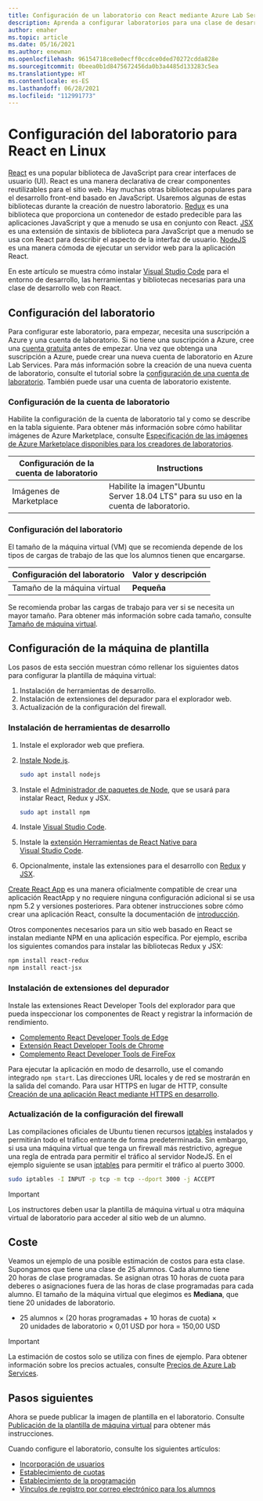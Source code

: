 ```yaml
---
title: Configuración de un laboratorio con React mediante Azure Lab Services
description: Aprenda a configurar laboratorios para una clase de desarrollo con React.
author: emaher
ms.topic: article
ms.date: 05/16/2021
ms.author: enewman
ms.openlocfilehash: 96154718ce8e0ecff0ccdce0ded70272cdda828e
ms.sourcegitcommit: 0beea0b1d8475672456da0b3a4485d133283c5ea
ms.translationtype: HT
ms.contentlocale: es-ES
ms.lasthandoff: 06/28/2021
ms.locfileid: "112991773"
---
```

# <a name="set-up-lab-for-react-on-linux"></a>Configuración del laboratorio para React en Linux

[React](https://reactjs.org/) es una popular biblioteca de JavaScript para crear interfaces de usuario (UI). React es una manera declarativa de crear componentes reutilizables para el sitio web.  Hay muchas otras bibliotecas populares para el desarrollo front-end basado en JavaScript.  Usaremos algunas de estas bibliotecas durante la creación de nuestro laboratorio.  [Redux](https://redux.js.org/) es una biblioteca que proporciona un contenedor de estado predecible para las aplicaciones JavaScript y que a menudo se usa en conjunto con React. [JSX](https://reactjs.org/docs/introducing-jsx.html) es una extensión de sintaxis de biblioteca para JavaScript que a menudo se usa con React para describir el aspecto de la interfaz de usuario.  [NodeJS](https://nodejs.org/) es una manera cómoda de ejecutar un servidor web para la aplicación React.

En este artículo se muestra cómo instalar [Visual Studio Code](https://code.visualstudio.com/) para el entorno de desarrollo, las herramientas y bibliotecas necesarias para una clase de desarrollo web con React.

## <a name="lab-configuration"></a>Configuración del laboratorio

Para configurar este laboratorio, para empezar, necesita una suscripción a Azure y una cuenta de laboratorio. Si no tiene una suscripción a Azure, cree una [cuenta gratuita](https://azure.microsoft.com/free/) antes de empezar. Una vez que obtenga una suscripción a Azure, puede crear una nueva cuenta de laboratorio en Azure Lab Services. Para más información sobre la creación de una nueva cuenta de laboratorio, consulte el tutorial sobre la [configuración de una cuenta de laboratorio](./tutorial-setup-lab-account.md). También puede usar una cuenta de laboratorio existente.

### <a name="lab-account-settings"></a>Configuración de la cuenta de laboratorio

Habilite la configuración de la cuenta de laboratorio tal y como se describe en la tabla siguiente. Para obtener más información sobre cómo habilitar imágenes de Azure Marketplace, consulte [Especificación de las imágenes de Azure Marketplace disponibles para los creadores de laboratorios](./specify-marketplace-images.md).

| Configuración de la cuenta de laboratorio | Instructions |
| ----------- | ------------ |  
| Imágenes de Marketplace | Habilite la imagen"Ubuntu Server 18.04 LTS" para su uso en la cuenta de laboratorio. |

### <a name="lab-settings"></a>Configuración del laboratorio

El tamaño de la máquina virtual (VM) que se recomienda depende de los tipos de cargas de trabajo de las que los alumnos tienen que encargarse.  

| Configuración del laboratorio | Valor y descripción |
| ------------ | ------------------ |
| Tamaño de la máquina virtual | **Pequeña**|

Se recomienda probar las cargas de trabajo para ver si se necesita un mayor tamaño.  Para obtener más información sobre cada tamaño, consulte [Tamaño de máquina virtual](administrator-guide.md#vm-sizing).

## <a name="template-machine-configuration"></a>Configuración de la máquina de plantilla

Los pasos de esta sección muestran cómo rellenar los siguientes datos para configurar la plantilla de máquina virtual:

1. Instalación de herramientas de desarrollo.
1. Instalación de extensiones del depurador para el explorador web.
1. Actualización de la configuración del firewall.

### <a name="install-development-tools"></a>Instalación de herramientas de desarrollo

1. Instale el explorador web que prefiera.  
1. [Instale Node.js](https://nodejs.org).

    ```bash
    sudo apt install nodejs
    ```

1. Instale el [Administrador de paquetes de Node](https://www.npmjs.com/), que se usará para instalar React, Redux y JSX.

    ```bash
    sudo apt install npm
    ```

1. Instale [Visual Studio Code](https://code.visualstudio.com/docs/setup/linux).
1. Instale la [extensión Herramientas de React Native para Visual Studio Code](https://marketplace.visualstudio.com/items?itemName=msjsdiag.vscode-react-native).
1. Opcionalmente, instale las extensiones para el desarrollo con [Redux](https://marketplace.visualstudio.com/search?term=Redux&target=VSCode&category=All%20categories&sortBy=Relevance) y [JSX](https://marketplace.visualstudio.com/search?term=JSX&target=VSCode&category=All%20categories&sortBy=Relevance).

[Create React App](https://create-react-app.dev/) es una manera oficialmente compatible de crear una aplicación ReactApp y no requiere ninguna configuración adicional si se usa npm 5.2 y versiones posteriores.  Para obtener instrucciones sobre cómo crear una aplicación React, consulte la documentación de [introducción](https://create-react-app.dev/docs/getting-started).

Otros componentes necesarios para un sitio web basado en React se instalan mediante NPM en una aplicación específica. Por ejemplo, escriba los siguientes comandos para instalar las bibliotecas Redux y JSX:

```bash
npm install react-redux
npm install react-jsx
```

### <a name="install-debugger-extensions"></a>Instalación de extensiones del depurador

Instale las extensiones React Developer Tools del explorador para que pueda inspeccionar los componentes de React y registrar la información de rendimiento.  

- [Complemento React Developer Tools de Edge](https://microsoftedge.microsoft.com/addons/detail/react-developer-tools/gpphkfbcpidddadnkolkpfckpihlkkil)
- [Extensión React Developer Tools de Chrome](https://chrome.google.com/webstore/detail/react-developer-tools/fmkadmapgofadopljbjfkapdkoienihi)
- [Complemento React Developer Tools de FireFox](https://addons.mozilla.org/firefox/addon/react-devtools/)

Para ejecutar la aplicación en modo de desarrollo, use el comando integrado `npm start`.  Las direcciones URL locales y de red se mostrarán en la salida del comando.  Para usar HTTPS en lugar de HTTP, consulte [Creación de una aplicación React mediante HTTPS en desarrollo](https://create-react-app.dev/docs/using-https-in-development).

### <a name="update-firewall-settings"></a>Actualización de la configuración del firewall

Las compilaciones oficiales de Ubuntu tienen recursos [iptables](https://help.ubuntu.com/community/IptablesHowTo) instalados y permitirán todo el tráfico entrante de forma predeterminada.  Sin embargo, si usa una máquina virtual que tenga un firewall más restrictivo, agregue una regla de entrada para permitir el tráfico al servidor NodeJS.  En el ejemplo siguiente se usan [iptables](https://help.ubuntu.com/community/IptablesHowTo) para permitir el tráfico al puerto 3000.

```bash
sudo iptables -I INPUT -p tcp -m tcp --dport 3000 -j ACCEPT
```

>[!IMPORTANT]
>Los instructores deben usar la plantilla de máquina virtual u otra máquina virtual de laboratorio para acceder al sitio web de un alumno.

## <a name="cost"></a>Coste

Veamos un ejemplo de una posible estimación de costos para esta clase.  Supongamos que tiene una clase de 25 alumnos. Cada alumno tiene 20 horas de clase programadas.  Se asignan otras 10 horas de cuota para deberes o asignaciones fuera de las horas de clase programadas para cada alumno.  El tamaño de la máquina virtual que elegimos es **Mediana**, que tiene 20 unidades de laboratorio.

- 25 alumnos &times; (20 horas programadas + 10 horas de cuota) &times; 20 unidades de laboratorio &times; 0,01 USD por hora = 150,00 USD

> [!IMPORTANT]
> La estimación de costos solo se utiliza con fines de ejemplo.  Para obtener información sobre los precios actuales, consulte [Precios de Azure Lab Services](https://azure.microsoft.com/pricing/details/lab-services/).

## <a name="next-steps"></a>Pasos siguientes

Ahora se puede publicar la imagen de plantilla en el laboratorio. Consulte [Publicación de la plantilla de máquina virtual](how-to-create-manage-template.md#publish-the-template-vm) para obtener más instrucciones.

Cuando configure el laboratorio, consulte los siguientes artículos:

- [Incorporación de usuarios](tutorial-setup-classroom-lab.md#add-users-to-the-lab)
- [Establecimiento de cuotas](how-to-configure-student-usage.md#set-quotas-for-users)
- [Establecimiento de la programación](tutorial-setup-classroom-lab.md#set-a-schedule-for-the-lab)
- [Vínculos de registro por correo electrónico para los alumnos](how-to-configure-student-usage.md#send-invitations-to-users)
